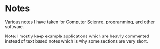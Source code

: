 # Notes
Various notes I have taken for Computer Science, programming, and other software.

Note: I mostly keep example applications which are heavily commented instead of text based notes which is why some sections are very short. 
